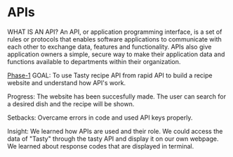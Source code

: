 # APIs
WHAT IS AN API?
An API, or application programming interface, is a set of rules or protocols that enables software applications to communicate with each other to exchange data, features and functionality. APIs also give application owners a simple, secure way to make their application data and functions available to departments within their organization.

<u>Phase-1</u>
GOAL: To use Tasty recipe API from rapid API to build a recipe website and understand how API's work.

Progress: The website has been succesfully made. The user can search for a desired dish and the recipe will be shown.

Setbacks: Overcame errors in code and used API keys properly.

Insight: We learned how APIs are used and their role. We could access the data of "Tasty" through the tasty API and display it on our own webpage. We learned about response codes that are displayed in terminal.
